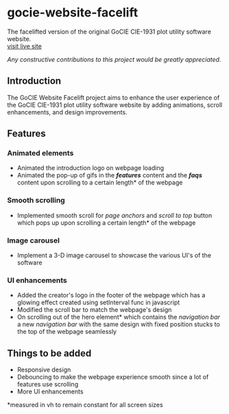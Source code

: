 # gocie-website-facelift
The facelifted version of the original GoCIE CIE-1931 plot utility software website.  
[visit live site](https://jolinthomas.github.io/gocie-website-facelift/)  

*Any constructive contributions to this project would be greatly appreciated.*


## Introduction
The GoCIE Website Facelift project aims to enhance the user experience of the GoCIE CIE-1931 plot utility software website by adding animations, scroll enhancements, and design improvements.

## Features

### Animated elements
- Animated the introduction logo on webpage loading
- Animated the pop-up of gifs in the ***features*** content and the ***faqs*** content upon scrolling to a certain length* of the webpage

### Smooth scrolling
- Implemented smooth scroll for *page anchors* and *scroll to top* button which pops up upon scrolling a certain length* of the webpage

### Image carousel
- Implement a 3-D image carousel to showcase the various UI's of the software

### UI enhancements
- Added the creator's logo in the footer of the webpage which has a glowing effect created using setInterval func in javascript
- Modified the scroll bar to match the webpage's design
- On scrolling out of the hero element* which contains the *navigation bar* a new *navigation bar* with the same design with fixed position stucks to the top of the webpage seamlessly

## Things to be added
- Responsive design
- Debouncing to make the webpage experience smooth since a lot of features use scrolling
- More UI enhancements

*measured in vh to remain constant for all screen sizes
